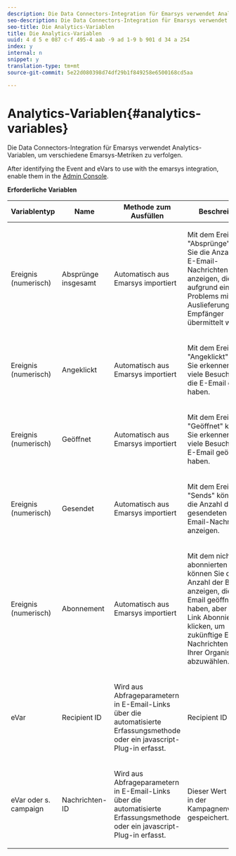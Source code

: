 ```yaml
---
description: Die Data Connectors-Integration für Emarsys verwendet Analytics-Variablen, um verschiedene Emarsys-Metriken zu verfolgen.
seo-description: Die Data Connectors-Integration für Emarsys verwendet Analytics-Variablen, um verschiedene Emarsys-Metriken zu verfolgen.
seo-title: Die Analytics-Variablen
title: Die Analytics-Variablen
uuid: 4 d 5 e 087 c-f 495-4 aab -9 ad 1-9 b 901 d 34 a 254
index: y
internal: n
snippet: y
translation-type: tm+mt
source-git-commit: 5e22d080398d74df29b1f849258e6500168cd5aa

---
```



# Analytics-Variablen{#analytics-variables}

Die Data Connectors-Integration für Emarsys verwendet Analytics-Variablen, um verschiedene Emarsys-Metriken zu verfolgen.

After identifying the Event and eVars to use with the emarsys integration, enable them in the [Admin Console](https://microsite.omniture.com/t2/help/en_US/reference/index.html?f=conversion_var_admin).

**Erforderliche Variablen**

<table id="table_5B8F3A1EB55D4BB48F669FB84C857256"> 
 <thead> 
  <tr> 
   <th colname="col1" class="entry"> Variablentyp </th> 
   <th colname="col2" class="entry"> Name </th> 
   <th colname="col3" class="entry"> Methode zum Ausfüllen </th> 
   <th colname="col4" class="entry"> Beschreibung </th> 
  </tr>
 </thead>
 <tbody> 
  <tr> 
   <td colname="col1"> Ereignis (numerisch) </td> 
   <td colname="col2"> Absprünge insgesamt </td> 
   <td colname="col3"> <p>Automatisch aus Emarsys importiert </p> </td> 
   <td colname="col4"> <p>Mit dem Ereignis "Absprünge" können Sie die Anzahl der E-Email-Nachrichten anzeigen, die aufgrund eines Problems mit der Auslieferung nicht an Empfänger übermittelt wurden. </p> </td> 
  </tr> 
  <tr> 
   <td colname="col1"> Ereignis (numerisch) </td> 
   <td colname="col2"> Angeklickt </td> 
   <td colname="col3"> <p>Automatisch aus Emarsys importiert </p> </td> 
   <td colname="col4"> <p>Mit dem Ereignis "Angeklickt" können Sie erkennen, wie viele Besucher auf die E-Email geklickt haben. </p> </td> 
  </tr> 
  <tr> 
   <td colname="col1"> Ereignis (numerisch) </td> 
   <td colname="col2"> Geöffnet </td> 
   <td colname="col3"> <p>Automatisch aus Emarsys importiert </p> </td> 
   <td colname="col4"> <p>Mit dem Ereignis "Geöffnet" können Sie erkennen, wie viele Besucher die E-Email geöffnet haben. </p> </td> 
  </tr> 
  <tr> 
   <td colname="col1"> Ereignis (numerisch) </td> 
   <td colname="col2"> Gesendet </td> 
   <td colname="col3"> <p>Automatisch aus Emarsys importiert </p> </td> 
   <td colname="col4"> <p>Mit dem Ereignis "Sends" können Sie die Anzahl der gesendeten E-Email-Nachrichten anzeigen. </p> </td> 
  </tr> 
  <tr> 
   <td colname="col1"> Ereignis (numerisch) </td> 
   <td colname="col2"> Abonnement </td> 
   <td colname="col3"> <p>Automatisch aus Emarsys importiert </p> </td> 
   <td colname="col4"> <p>Mit dem nicht abonnierten Ereignis können Sie die Anzahl der Besucher anzeigen, die die E-Email geöffnet haben, aber auf den Link Abonnieren klicken, um zukünftige E-Email-Nachrichten aus Ihrer Organisation abzuwählen. </p> </td> 
  </tr> 
  <tr> 
   <td colname="col1"> eVar </td> 
   <td colname="col2"> Recipient ID </td> 
   <td colname="col3"> <p>Wird aus Abfrageparametern in E-Email-Links über die automatisierte Erfassungsmethode oder ein javascript-Plug-in erfasst. </p> </td> 
   <td colname="col4"> Recipient ID </td> 
  </tr> 
  <tr> 
   <td colname="col1"> eVar oder s. campaign </td> 
   <td colname="col2"> Nachrichten-ID </td> 
   <td colname="col3"> <p>Wird aus Abfrageparametern in E-Email-Links über die automatisierte Erfassungsmethode oder ein javascript-Plug-in erfasst. </p> </td> 
   <td colname="col4"> Dieser Wert wird oft in der Kampagnenvariablen gespeichert. </td> 
  </tr> 
 </tbody> 
</table>

